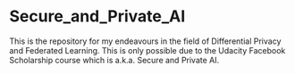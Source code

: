 # Secure_and_Private_AI

This is the repository for my endeavours in the field of Differential Privacy and Federated Learning. 
This is only possible due to the Udacity Facebook Scholarship course which is a.k.a. Secure and Private AI.
